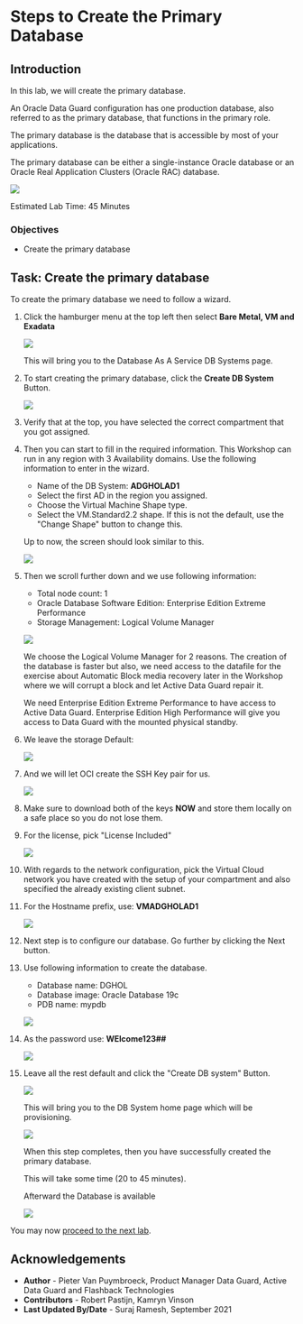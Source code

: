 # Steps to Create the Primary Database

## Introduction
In this lab, we will create the primary database.

An Oracle Data Guard configuration has one production database, also referred to as the primary database, that functions in the primary role.

The primary database is the database that is accessible by most of your applications.

The primary database can be either a single-instance Oracle database or an Oracle Real Application Clusters (Oracle RAC) database.

![](./images/primary.png)

Estimated Lab Time: 45 Minutes

### Objectives
-   Create the primary database

## Task: Create the primary database

To create the primary database we need to follow a wizard.
1. Click the hamburger menu at the top left then select **Bare Metal, VM and Exadata**

    ![](https://objectstorage.us-phoenix-1.oraclecloud.com/p/SJgQwcGUvQ4LqtQ9xGsxRcgoSN19Wip9vSdk-D_lBzi7bhDP6eG1zMBl0I21Qvaz/n/c4u02/b/common/o/images/console/database-dbcs.png " ")

    This will bring you to the Database As A Service DB Systems page.
2. To start creating the primary database, click the **Create DB System** Button.

    ![](./images/create-db-system-button.png)

3. Verify that at the top, you have selected the correct compartment that you got assigned.

4. Then you can start to fill in the required information. This Workshop can run in any region with 3 Availability domains.
Use the following information to enter in the wizard.

    * Name of the DB System: 	**ADGHOLAD1**
    * Select the first AD in the region you assigned.
    * Choose the Virtual Machine Shape type.
    * Select the VM.Standard2.2 shape. If this is not the default, use the "Change Shape" button to change this.

    Up to now, the screen should look similar to this.

    ![](./images/create-dbcs-prim-01.png)

5. Then we scroll further down and we use following information:
    * Total node count: 1
    * Oracle Database Software Edition: Enterprise Edition Extreme Performance
    * Storage Management: Logical Volume Manager

    ![](./images/create-dbcs-prim-02.png)

    We choose the Logical Volume Manager for 2 reasons. The creation of the database is faster but also, we need access to the datafile for the exercise about Automatic Block media recovery later in the Workshop where we will corrupt a block and let Active Data Guard repair it.

    We need Enterprise Edition Extreme Performance to have access to Active Data Guard. Enterprise Edition High Performance will give you access to Data Guard with the mounted physical standby.

6. We leave the storage Default:

    ![](./images/create-dbcs-prim-03.png)

7. And we will let OCI create the SSH Key pair for us.

    ![](./images/create-dbcs-prim-04.png)

8. Make sure to download both of the keys **NOW** and store them locally on a safe place so you do not lose them.

9. For the license, pick "License Included"

    ![](./images/create-dbcs-prim-05.png)

10. With regards to the network configuration, pick the Virtual Cloud network you have created with the setup of your compartment and also specified the already existing client subnet.

11. For the Hostname prefix, use: **VMADGHOLAD1**

    ![](./images/create-dbcs-prim-06.png)

12. Next step is to configure our database. Go further by clicking the Next button.

13. Use following information to create the database.
    * Database name: DGHOL
    * Database image: Oracle Database 19c
    * PDB name: mypdb

    ![](./images/create-dbcs-prim-07.png)

14. As the password use: **WElcome123##**

    ![](./images/create-dbcs-prim-08.png)

15. Leave all the rest default and click the "Create DB system" Button.

    ![](./images/create-dbcs-prim-09.png)

    This will bring you to the DB System home page which will be provisioning.

    ![](./images/create-dbcs-prim-10.png)

    When this step completes, then you have successfully created the primary database.

    This will take some time (20 to 45 minutes).

    Afterward the Database is available

    ![](./images/create-dbcs-prim-11.png)


You may now [proceed to the next lab](#next).


## Acknowledgements

- **Author** - Pieter Van Puymbroeck, Product Manager Data Guard, Active Data Guard and Flashback Technologies
- **Contributors** - Robert Pastijn, Kamryn Vinson
- **Last Updated By/Date** -  Suraj Ramesh, September 2021
